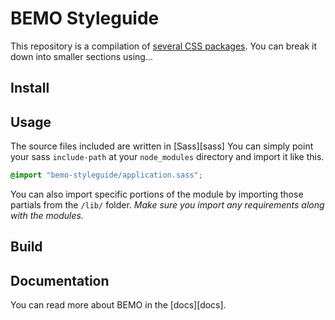 # BEMO Styleguide

This repository is a compilation of [several CSS packages](https://github.com/cantierecreativo/bemo). You can break it down into smaller sections using...

## Install


## Usage

The source files included are written in [Sass][sass] You can simply point your sass `include-path` at your `node_modules` directory and import it like this.

```scss
@import "bemo-styleguide/application.sass";
```

You can also import specific portions of the module by importing those partials from the `/lib/` folder. _Make sure you import any requirements along with the modules._

## Build


## Documentation

You can read more about BEMO in the [docs][docs].
